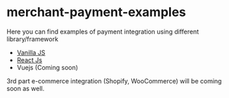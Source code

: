# merchant-payment-examples

Here you can find examples of payment integration using different library/framework


- [Vanilla JS](https://github.com/nitropay-io/merchant-payment-examples/merchant-demo-javascript)
- [React Js](https://github.com/nitropay-io/merchant-payment-examples/merchant-demo-react)
- Vuejs (Coming soon)

3rd part e-commerce integration (Shopify, WooCommerce) will be coming soon as well.
